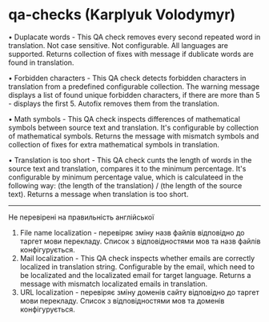 # qa-checks (Karplyuk Volodymyr)
• Duplacate words - This QA check removes every second repeated word in translation. Not case sensitive. Not configurable.  All languages are supported. Returns collection of fixes with message if dublicate words are found in translation.

• Forbidden characters - This QA check detects forbidden characters in translation from a predefined configurable collection. The warning message displays a list of found unique forbidden characters, if there are more than 5 - displays the first 5. Autofix removes them from the translation.

• Math symbols - This QA check inspects differences of mathematical symbols between source text and translation. It's configurable by collection of mathematical symbols. Returns the message with mismatch symbols and collection of fixes for extra mathematical symbols in translation.

• Translation is too short - This QA check cunts the length of words in the source text and translation, compares it to the minimum percentage. It's configurable by minimum percentage value, which is calculateed in the following way: (the length of the translation) / (the length of the source text). Returns a message when translation is too short.

------------------------------
Не перевірені на правильність англійської
1. File name localization - перевіряє зміну назв файлів відповідно до таргет мови перекладу. Список з відповідностями мов та назв файлів конфігурується.
2. Mail localization - This QA check inspects whether emails are correctly localized in translation string. Configurable by the email, which need to be localizated and the localizated email for target language. Returns a message with mismatch localizated emails in translation.
3. URL localization - перевіряє зміну доменів сайту відповідно до таргет мови перекладу. Список з відповідностями мов та доменів конфігурується.
